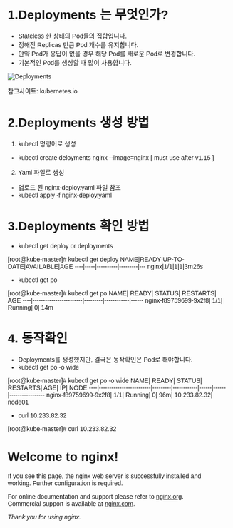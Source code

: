 # 1.Deployments 는 무엇인가?
  - Stateless 한 상태의 Pod들의 집합입니다.
  - 정해진 Replicas 만큼 Pod 개수를 유지합니다.
  - 만약 Pod가 응답이 없을 경우 해당 Pod를 새로운 Pod로 변경합니다.
  - 기본적인 Pod를 생성할 때 많이 사용합니다.

![Deployments](https://d33wubrfki0l68.cloudfront.net/152c845f25df8e69dd24dd7b0836a289747e258a/4a1d2/docs/tutorials/kubernetes-basics/public/images/module_02_first_app.svg)

참고사이트: kubernetes.io

# 2.Deployments 생성 방법
1) kubectl 명령어로 생성
  - kubectl create deloyments nginx --image=nginx [ must use after v1.15 ]
2) Yaml 파일로 생성  
  - 업로드 된 nginx-deploy.yaml 파일 참조
  - kubectl apply -f nginx-deploy.yaml

# 3.Deployments 확인 방법
- kubectl get deploy or deployments

[root@kube-master]# kubectl get deploy
NAME|READY|UP-TO-DATE|AVAILABLE|AGE
----|-----|----------|---------|---
nginx|1/1|1|1|3m26s

- kubectl get po 

[root@kube-master]# kubectl get po
NAME|                   READY|   STATUS|    RESTARTS|   AGE
----|------------------------|---------|------------|------
nginx-f89759699-9x2f8|   1/1|     Running|   0|          14m

# 4. 동작확인
- Deployments를 생성했지만, 결국은 동작확인은 Pod로 해야합니다.
- kubectl get po -o wide 

[root@kube-master]# kubectl get po -o wide
NAME|                    READY|   STATUS|    RESTARTS|   AGE|    IP|             NODE
----|-------------------------|---------|------------|------|------|-----------------
nginx-f89759699-9x2f8|   1/1|     Running|   0|          96m|    10.233.82.32|   node01   

- curl 10.233.82.32

[root@kube-master]# curl 10.233.82.32
<!DOCTYPE html>
<html>
<head>
<title>Welcome to nginx!</title>
<style>
    body {
        width: 35em;
        margin: 0 auto;
        font-family: Tahoma, Verdana, Arial, sans-serif;
    }
</style>
</head>
<body>
<h1>Welcome to nginx!</h1>
<p>If you see this page, the nginx web server is successfully installed and
working. Further configuration is required.</p>

<p>For online documentation and support please refer to
<a href="http://nginx.org/">nginx.org</a>.<br/>
Commercial support is available at
<a href="http://nginx.com/">nginx.com</a>.</p>

<p><em>Thank you for using nginx.</em></p>
</body>
</html>
